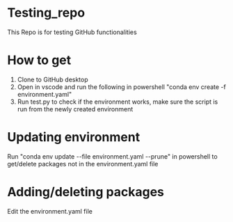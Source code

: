 # Testing_repo
This Repo is for testing GitHub functionalities

# How to get
1. Clone to GitHub desktop
2. Open in vscode and run the following in powershell "conda env create -f environment.yaml"
3. Run test.py to check if the environment works, make sure the script is run from the newly created environment

# Updating environment
Run "conda env update --file environment.yaml --prune" in powershell to get/delete packages not in the environment.yaml file

# Adding/deleting packages
Edit the environment.yaml file